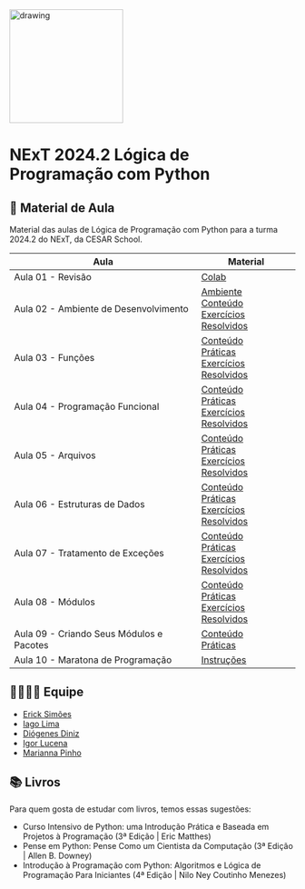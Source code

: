 <img src="https://www.cesar.school/wp-content/uploads/2019/09/marca_cesar_school.png" alt="drawing" width="200"/>

# NExT 2024.2 **Lógica de Programação** com Python

## 📝 Material de Aula

Material das aulas de Lógica de Programação com Python para a turma 2024.2 do NExT, da CESAR School.

| Aula | Material |
| --- | ------- |
| Aula 01 - Revisão | [Colab](https://colab.research.google.com/drive/1ih7fOWPllI0yAJfHWNk-HvDsFrKLZRk4?usp=sharing)|
| Aula 02 - Ambiente de Desenvolvimento | [Ambiente](/aula02/README.md)<br>[Conteúdo](/aula02/Aula02.md)<br>[Exercícios Resolvidos](/aula02/exercicios/)|
| Aula 03 - Funções | [Conteúdo](/aula03/README.md)<br>[Práticas](/aula03/praticas/)<br>[Exercícios Resolvidos](/aula03/exercicios/)|
| Aula 04 - Programação Funcional | [Conteúdo](/aula04/README.md)<br>[Práticas](/aula04/praticas/)<br>[Exercícios Resolvidos](/aula04/exercicios/)|
| Aula 05 - Arquivos | [Conteúdo](/aula05/README.md)<br>[Práticas](/aula05/praticas/)<br>[Exercícios Resolvidos](/aula05/exercicios/)|
| Aula 06 - Estruturas de Dados | [Conteúdo](/aula06/README.md)<br>[Práticas](/aula06/praticas/)<br>[Exercícios Resolvidos](/aula06/exercicios/)|
| Aula 07 - Tratamento de Exceções | [Conteúdo](/aula07/README.md)<br>[Práticas](/aula07/praticas/)<br>[Exercícios Resolvidos](/aula07/exercicios/)|
| Aula 08 - Módulos | [Conteúdo](/aula08/README.md)<br>[Práticas](/aula08/praticas/)<br>[Exercícios Resolvidos](/aula08/exercicios/)|
| Aula 09 - Criando Seus Módulos e Pacotes | [Conteúdo](/aula09/README.md)<br>[Práticas](/aula09/praticas/)|
| Aula 10 - Maratona de Programação | [Instruções](/aula10/README.md) |

## 👨‍👩‍👧‍👦 Equipe
* [Erick Simões](https://www.linkedin.com/in/ericksimoes/)
* [Iago Lima](https://www.linkedin.com/in/iagooliveiralima/)
* [Diógenes Diniz](https://www.linkedin.com/in/diogenesdiniz/)
* [Igor Lucena](https://www.linkedin.com/in/igorlucena/)
* [Marianna Pinho](https://www.linkedin.com/in/marianna-pinho-b5770a133/)

## 📚 Livros

Para quem gosta de estudar com livros, temos essas sugestões:

* Curso Intensivo de Python: uma Introdução Prática e Baseada em Projetos à Programação (3ª Edição | Eric Matthes)
* Pense em Python: Pense Como um Cientista da Computação (3ª Edição | Allen B. Downey)
* Introdução à Programação com Python: Algoritmos e Lógica de Programação Para Iniciantes (4ª Edição | Nilo Ney Coutinho Menezes)
